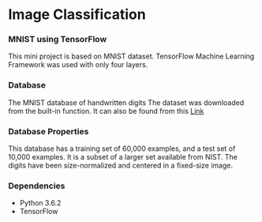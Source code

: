 # Image Classification
### MNIST using TensorFlow
This mini project is based on MNIST dataset. TensorFlow Machine Learning Framework was used with only four layers. 

### Database
The MNIST database of handwritten digits The dataset was downloaded from the built-in function. It can also be found from this [Link](http://yann.lecun.com/exdb/mnist/)

### Database Properties
This database has a training set of 60,000 examples, and a test set of 10,000 examples. It is a subset of a larger set available from NIST. The digits have been size-normalized and centered in a fixed-size image.

### Dependencies
* Python 3.6.2
* TensorFlow
